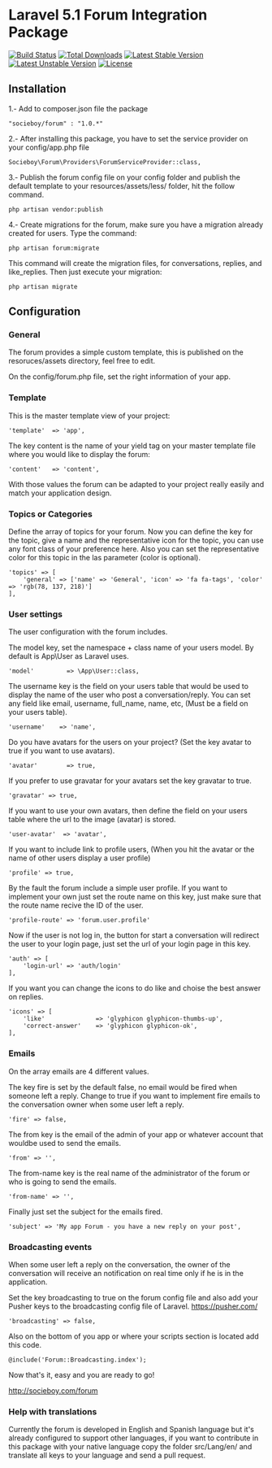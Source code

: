 # Laravel 5.1 Forum Integration Package

[![Build Status](https://travis-ci.org/socieboy/forum.svg)](https://travis-ci.org/packages/forum)
[![Total Downloads](https://poser.pugx.org/socieboy/forum/d/total.svg)](https://packagist.org/packages/socieboy/forum)
[![Latest Stable Version](https://poser.pugx.org/socieboy/forum/v/stable.svg)](https://packagist.org/packages/socieboy/forum)
[![Latest Unstable Version](https://poser.pugx.org/socieboy/forum/v/unstable.svg)](https://packagist.org/packages/socieboy/forum)
[![License](https://poser.pugx.org/socieboy/forum/license.svg)](https://packagist.org/packages/socieboy/forum)


## Installation

1.- Add to composer.json file the package
```
"socieboy/forum" : "1.0.*"
```

2.- After installing this package, you have to set the service provider on your config/app.php file
```
Socieboy\Forum\Providers\ForumServiceProvider::class,
```

3.- Publish the forum config file on your config folder and publish the default template to your resources/assets/less/ folder, hit the follow command.
```
php artisan vendor:publish
```

4.- Create migrations for the forum, make sure you have a migration already created for users. Type the command:
```
php artisan forum:migrate
```
This command will create the migration files, for conversations, replies, and like_replies. Then just execute your migration:
```
php artisan migrate
```

## Configuration

### General

The forum provides a simple custom template, this is published on the resoruces/assets directory, feel free to edit.

On the config/forum.php file, set the right information of your app.

### Template

This is the master template view of your project:
```
'template'  => 'app',
```

The key content is the name of your yield tag on your master template file where you would like to display the forum:
```
'content'   => 'content',
```

With those values the forum can be adapted to your project really easily and match your application design.


### Topics or Categories

Define the array of topics for your forum.
Now you can define the key for the topic, give a name and the representative icon for the topic, you can use any font class of your preference here.
Also you can set the representative color for this topic in the las parameter (color is optional).
```
'topics' => [
    'general' => ['name' => 'General', 'icon' => 'fa fa-tags', 'color' => 'rgb(78, 137, 218)']
],
```

### User settings

The user configuration with the forum includes.

The model key, set the namespace + class name of your users model. By default is App\User as Laravel uses.
```
'model'         => \App\User::class,
```

The username key is the field on your users table that would be used to display the name of the user who post a conversation/reply. You can set any field like email, username, full_name, name, etc, (Must be a field on your users table).
```
'username'    => 'name',
```

Do you have avatars for the users on your project? (Set the key avatar to true if you want to use avatars).
```
'avatar'        => true,
```

If you prefer to use gravatar for your avatars set the key gravatar to true.
```
'gravatar' => true,
```

If you want to use your own avatars, then define the field on your users table where the url to the image (avatar) is stored.
```
'user-avatar'  => 'avatar',
```

If you want to include link to profile users, (When you hit the avatar or the name of other users display a user profile)
```
'profile' => true,
```

By the fault the forum include a simple user profile. If you want to implement your own just set the route name on this key, just make sure that the route name recive the ID of the user.
```
'profile-route' => 'forum.user.profile'
```

Now if the user is not log in, the button for start a conversation will redirect the user to your login page, just set the url of your login page in this key. 
```
'auth' => [
    'login-url' => 'auth/login'
],
```

If you want you can change the icons to do like and choise the best answer on replies.
```
'icons' => [
    'like'              => 'glyphicon glyphicon-thumbs-up',
    'correct-answer'    => 'glyphicon glyphicon-ok',
],
```

### Emails

On the array emails are 4 different values.

The key fire is set by the default false, no email would be fired when someone left a reply. Change to true if you want to implement fire emails to the conversation owner when some user left a reply.
```
'fire' => false,
```

The from key is the email of the admin of your app or whatever account that wouldbe used to send the emails.
```
'from' => '',
```

The from-name key is the real name of the administrator of the forum or who is going to send the emails.
```
'from-name' => '',
```

Finally just set the subject for the emails fired.
```
'subject' => 'My app Forum - you have a new reply on your post',
```


### Broadcasting events

When some user left a reply on the conversation, the owner of the conversation will receive an notification on real time only if he is in the application.

Set the key broadcasting to true on the forum config file and also add your Pusher keys to the broadcasting config file of Laravel.
https://pusher.com/
```
'broadcasting' => false,
```

Also on the bottom of you app or where your scripts section is located add this code.
```
@include('Forum::Broadcasting.index');
```

Now that's it, easy and you are ready to go!

http://socieboy.com/forum


### Help with translations

Currently the forum is developed in English and Spanish language but it's already configured to support other languages, if you want to contribute in this package with your native language copy the folder
src/Lang/en/ and translate all keys to your language and send a pull request.